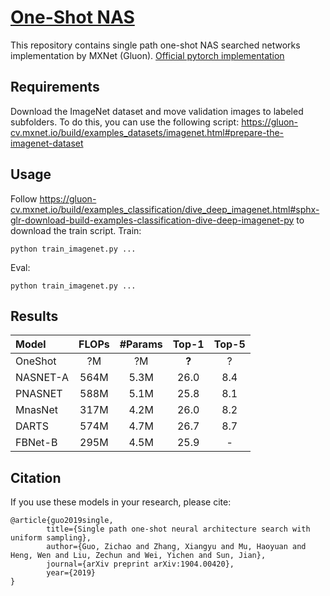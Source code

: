 # [One-Shot NAS](https://arxiv.org/abs/1904.00420)
This repository contains single path one-shot NAS searched networks implementation by MXNet (Gluon). [Official pytorch implementation](https://github.com/megvii-model/ShuffleNet-Series)


## Requirements
Download the ImageNet dataset and move validation images to labeled subfolders. To do this, you can use the following script:
https://gluon-cv.mxnet.io/build/examples_datasets/imagenet.html#prepare-the-imagenet-dataset

## Usage
Follow https://gluon-cv.mxnet.io/build/examples_classification/dive_deep_imagenet.html#sphx-glr-download-build-examples-classification-dive-deep-imagenet-py
to download the train script.
Train:
```shell
python train_imagenet.py ...
```
Eval:
```shell
python train_imagenet.py ...
```

## Results


| Model                  | FLOPs | #Params   | Top-1 | Top-5 |
| :--------------------- | :---: | :------:  | :---: | :---: |
|    OneShot |  ?M |  ?M |  **?**   |   ?   |
|    NASNET-A|  564M |  5.3M |  26.0   |   8.4   |
|    PNASNET|  588M |  5.1M |  25.8   |   8.1   |
|    MnasNet|  317M |  4.2M |  26.0   |  8.2   |
|    DARTS|  574M|  4.7M |  26.7   |   8.7  |
|    FBNet-B|  295M|  4.5M |  25.9   |   -   |

## Citation
If you use these models in your research, please cite:


    @article{guo2019single,
            title={Single path one-shot neural architecture search with uniform sampling},
            author={Guo, Zichao and Zhang, Xiangyu and Mu, Haoyuan and Heng, Wen and Liu, Zechun and Wei, Yichen and Sun, Jian},
            journal={arXiv preprint arXiv:1904.00420},
            year={2019}
    }
